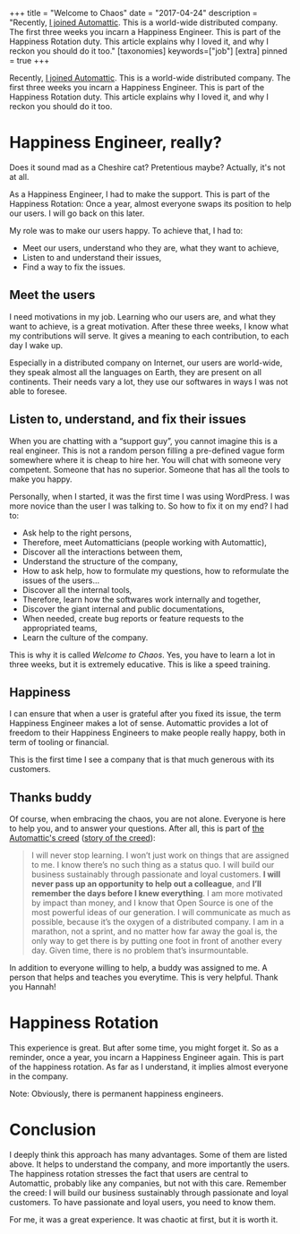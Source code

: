 +++
title = "Welcome to Chaos"
date = "2017-04-24"
description = "Recently, [I joined Automattic](@/articles/2017-04-18-bye-bye-liip-hello-automattic/index.md). This is a world-wide distributed company. The first three weeks you incarn a Happiness Engineer. This is part of the Happiness Rotation duty. This article explains why I loved it, and why I reckon you should do it too."
[taxonomies]
keywords=["job"]
[extra]
pinned = true
+++

Recently, [I joined
Automattic](@/articles/2017-04-18-bye-bye-liip-hello-automattic/index.md).
This is a world-wide distributed company. The first three weeks you
incarn a Happiness Engineer. This is part of the Happiness Rotation
duty. This article explains why I loved it, and why I reckon you should
do it too.

# Happiness Engineer, really?

Does it sound mad as a Cheshire cat? Pretentious maybe? Actually, it's
not at all.

As a Happiness Engineer, I had to make the support. This is part of the
Happiness Rotation: Once a year, almost everyone swaps its position to
help our users. I will go back on this later.

My role was to make our users happy. To achieve that, I had to:

- Meet our users, understand who they are, what they want to achieve,
- Listen to and understand their issues,
- Find a way to fix the issues.

## Meet the users

I need motivations in my job. Learning who our users are, and what they
want to achieve, is a great motivation. After these three weeks, I know
what my contributions will serve. It gives a meaning to each
contribution, to each day I wake up.

Especially in a distributed company on Internet, our users are
world-wide, they speak almost all the languages on Earth, they are
present on all continents. Their needs vary a lot, they use our
softwares in ways I was not able to foresee.

## Listen to, understand, and fix their issues

When you are chatting with a “support guy”, you cannot imagine this is a
real engineer. This is not a random person filling a pre-defined vague
form somewhere where it is cheap to hire her. You will chat with someone
very competent. Someone that has no superior. Someone that has all the
tools to make you happy.

Personally, when I started, it was the first time I was using WordPress.
I was more novice than the user I was talking to. So how to fix it on my
end? I had to:

- Ask help to the right persons,
- Therefore, meet Automatticians (people working with Automattic),
- Discover all the interactions between them,
- Understand the structure of the company,
- How to ask help, how to formulate my questions, how to reformulate the
  issues of the users…
- Discover all the internal tools,
- Therefore, learn how the softwares work internally and together,
- Discover the giant internal and public documentations,
- When needed, create bug reports or feature requests to the
  appropriated teams,
- Learn the culture of the company.

This is why it is called *Welcome to Chaos*. Yes, you have to learn a
lot in three weeks, but it is extremely educative. This is like a speed
training.

## Happiness

I can ensure that when a user is grateful after you fixed its issue, the
term Happiness Engineer makes a lot of sense. Automattic provides a lot
of freedom to their Happiness Engineers to make people really happy,
both in term of tooling or financial.

This is the first time I see a company that is that much generous with
its customers.

## Thanks buddy

Of course, when embracing the chaos, you are not alone. Everyone is here
to help you, and to answer your questions. After all, this is part of
[the Automattic's creed](https://automattic.com/creed/) ([story of the
creed](https://ma.tt/2011/09/automattic-creed/)):

> I will never stop learning. I won’t just work on things that are
> assigned to me. I know there’s no such thing as a status quo. I will
> build our business sustainably through passionate and loyal customers.
> **I will never pass up an opportunity to help out a colleague**, and
> **I’ll remember the days before I knew everything**. I am more
> motivated by impact than money, and I know that Open Source is one of
> the most powerful ideas of our generation. I will communicate as much
> as possible, because it’s the oxygen of a distributed company. I am in
> a marathon, not a sprint, and no matter how far away the goal is, the
> only way to get there is by putting one foot in front of another every
> day. Given time, there is no problem that’s insurmountable.

In addition to everyone willing to help, a buddy was assigned to me. A
person that helps and teaches you everytime. This is very helpful. Thank
you Hannah!

# Happiness Rotation

This experience is great. But after some time, you might forget it. So
as a reminder, once a year, you incarn a Happiness Engineer again. This
is part of the happiness rotation. As far as I understand, it implies
almost everyone in the company.

Note: Obviously, there is permanent happiness engineers.

# Conclusion

I deeply think this approach has many advantages. Some of them are
listed above. It helps to understand the company, and more importantly
the users. The happiness rotation stresses the fact that users are
central to Automattic, probably like any companies, but not with this
care. Remember the creed: I will build our business sustainably through
passionate and loyal customers. To have passionate and loyal users, you
need to know them.

For me, it was a great experience. It was chaotic at first, but it is
worth it.
